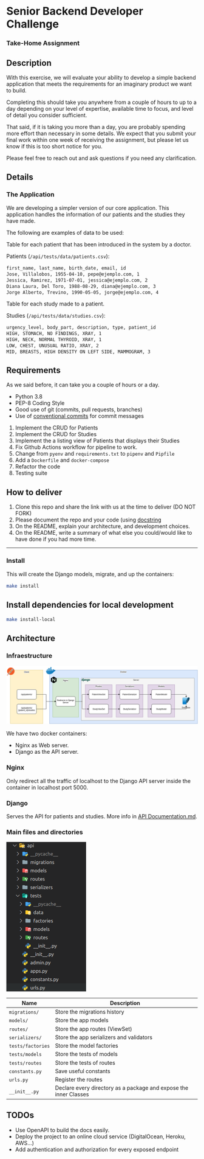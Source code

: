 # Senior Backend Developer Challenge

### Take-Home Assignment

## Description

With this exercise, we will evaluate your ability to develop a simple backend application that meets the requirements for an imaginary product we want to build.

Completing this should take you anywhere from a couple of hours to up to a day depending on your level of expertise, available time to focus, and level of detail you consider sufficient.

That said, if it is taking you more than a day, you are probably spending more effort than necessary in some details.
We expect that you submit your final work within one week of receiving the assignment, but please let us know if this is too short notice for you.

Please feel free to reach out and ask questions if you need any clarification.

## Details

### The Application

We are developing a simpler version of our core application. This application handles the information of our patients and the studies they have made.

The following are examples of data to be used:

Table for each patient that has been introduced in the system by a doctor.

Patients (`/api/tests/data/patients.csv`):

```
first_name, last_name, birth_date, email, id
Jose, Villalobos, 1955-04-10, pepe@ejemplo.com, 1
Jessica, Ramirez, 1971-07-01, jessica@ejemplo.com, 2
Diana Laura, Del Toro, 1988-08-29, diana@ejemplo.com, 3
Jorge Alberto, Trevino, 1990-05-05, jorge@ejemplo.com, 4
```

Table for each study made to a patient.

Studies (`/api/tests/data/studies.csv`):

```
urgency_level, body_part, description, type, patient_id
HIGH, STOMACH, NO FINDINGS, XRAY, 1
HIGH, NECK, NORMAL THYROID, XRAY, 1
LOW, CHEST, UNUSUAL RATIO, XRAY, 2
MID, BREASTS, HIGH DENSITY ON LEFT SIDE, MAMMOGRAM, 3
```

## Requirements

As we said before, it can take you a couple of hours or a day.

-   Python 3.8
-   PEP-8 Coding Style
-   Good use of git (commits, pull requests, branches)
-   Use of [conventional commits](https://www.conventionalcommits.org/en/v1.0.0/) for commit messages

1. Implement the CRUD for Patients
2. Implement the CRUD for Studies
3. Implement the a listing view of Patients that displays their Studies
4. Fix Github Actions workflow for pipeline to work.
5. Change from `pyenv` and `requirements.txt` to `pipenv` and `Pipfile`
6. Add a `Dockerfile` and `docker-compose`
7. Refactor the code
8. Testing suite

## How to deliver

1. Clone this repo and share the link with us at the time to deliver (DO NOT FORK)
2. Please document the repo and your code (using [docstring](https://www.python.org/dev/peps/pep-0257/)
3. On the README, explain your architecture, and development choices.
4. On the README, write a summary of what else you could/would like to have done if you had more time.

---

### Install

This will create the Django models, migrate, and up the containers:

```bash
make install
```

## Install dependencies for local development

```bash
make install-local
```

## Architecture

### Infraestructure

![Infraestructure](docs/infraestructure.png "Infraestructure")

We have two docker containers:

-   Nginx as Web server.
-   Django as the API server.

### Nginx

Only redirect all the traffic of localhost to the Django API server inside the container in localhost port 5000.

### Django

Serves the API for patients and studies. More info in [API Documentation.md](API%20Documentation.md).

### Main files and directories

![Main files and directories](docs/directories.png "Main files and directories")

| Name              | Description                                                       |
| ----------------- | ----------------------------------------------------------------- |
| `migrations/`     | Store the migrations history                                      |
| `models/`         | Store the app models                                              |
| `routes/`         | Store the app routes (ViewSet)                                    |
| `serializers/`    | Store the app serializers and validators                          |
| `tests/factories` | Store the model factories                                         |
| `tests/models`    | Store the tests of models                                         |
| `tests/routes`    | Store the tests of routes                                         |
| `constants.py`    | Save useful constants                                             |
| `urls.py`         | Register the routes                                               |
| `__init__.py`     | Declare every directory as a package and expose the inner Classes |

## TODOs

-   Use OpenAPI to build the docs easily.
-   Deploy the project to an online cloud service (DigitalOcean, Heroku, AWS...)
-   Add authentication and authorization for every exposed endpoint
